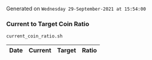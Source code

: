 Generated on `Wednesday 29-September-2021 at 15:54:00`

### Current to Target Coin Ratio
`current_coin_ratio.sh`

Date|Current|Target|Ratio
---|---|---|---
